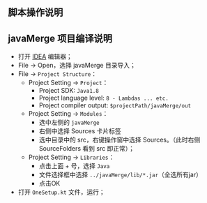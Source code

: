 ## 脚本操作说明

## javaMerge 项目编译说明

- 打开 [IDEA](https://www.jetbrains.com/idea/download/#section=mac) 编辑器；
- File -> Open，选择 javaMerge 目录导入；
- File -> `Project Structure`：
	- Project Setting -> `Project`：
		- Project SDK:  `Java1.8`
		- Project language level:  `8 - Lambdas ... etc.`
		- Project compiler output: `$projectPath/javaMerge/out`
	- Project Setting -> `Modules`：
		- 选中左侧的 `javaMerge`
		- 右侧中选择 Sources 卡片标签
		- 选中目录中的 src，右键操作窗中选择 Sources。（此时右侧 SourceFolders 看到 src 即正常）；
	- Project Setting -> `Libraries`：
		- 点击上面 + 号，选择 `Java`
		- 文件选择框中选择 `../javaMerge/lib/*.jar`（全选所有jar）
		- 点击OK
- 打开 `OneSetup.kt` 文件，运行；





